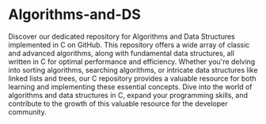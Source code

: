 # Algorithms-and-DS
Discover our dedicated repository for Algorithms and Data Structures implemented in C on GitHub.
This repository offers a wide array of classic and advanced algorithms, along with fundamental data structures, all written in C for optimal performance and efficiency. Whether you're delving into sorting algorithms, searching algorithms, or intricate data structures like linked lists and trees, our C repository provides a valuable resource for both learning and implementing these essential concepts.
Dive into the world of algorithms and data structures in C, expand your programming skills, and contribute to the growth of this valuable resource for the developer community.
